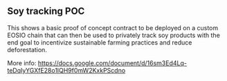 ## Soy tracking POC

This shows a basic proof of concept contract to be deployed on a custom EOSIO chain that can then be used to privately track soy products with the end goal to incentivize sustainable farming practices and reduce deforestation.

More info:
https://docs.google.com/document/d/16sm3Ed4Lq-teDqIyYGXfE28o1lQH9f0mW2KxkPScdno